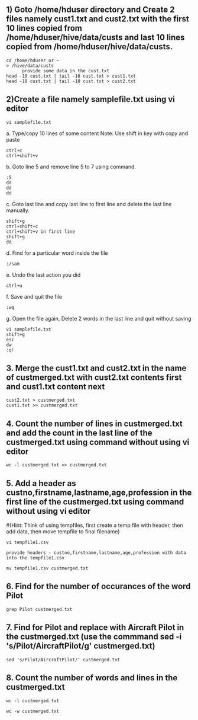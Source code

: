 ## 1) Goto /home/hduser directory and Create 2 files namely cust1.txt and cust2.txt with the first 10 lines copied from /home/hduser/hive/data/custs and last 10 lines copied from /home/hduser/hive/data/custs.
```
cd /home/hduser or ~
> /hive/data/custs
      provide some data in the cust.txt
head -10 cust.txt | tail -10 cust.txt > cust1.txt
head -10 cust.txt | tail -10 cust.txt > cust2.txt
```
## 2)Create a file namely samplefile.txt using vi editor
```
vi samplefile.txt
```
a. Type/copy 10 lines of some content
Note: Use shift in key with copy and paste
```
ctrl+c
ctrl+shift+v 
```
b. Goto line 5 and remove line 5 to 7 using command.
```
:5
dd
dd
dd
```
c. Goto last line and copy last line to first line and delete the last line manually.
```
shift+g
ctrl+shift+c
ctrl+shift+v in first line
shift+g
dd
```
d. Find for a particular word inside the file
```
:/sam
```
e. Undo the last action you did
```
ctrl+u
```
f. Save and quit the file
```
:wq
```
g. Open the file again, Delete 2 words in the last line and quit without saving
```
vi samplefile.txt
shift+g
esc
dw
:q!
```
## 3. Merge the cust1.txt and cust2.txt in the name of custmerged.txt with cust2.txt contents first and cust1.txt content next
```
cust2.txt > custmerged.txt
cust1.txt >> custmerged.txt
```
## 4. Count the number of lines in custmerged.txt and add the count in the last line of the custmerged.txt using command without using vi editor
```
wc -l custmerged.txt >> custmerged.txt
```
## 5. Add a header as custno,firstname,lastname,age,profession in the first line of the custmerged.txt using command without using vi editor
#(Hint: Think of using tempfiles, first create a temp file with header, then add data, then move tempfile to final filename)
```
vi tempfile1.csv

provide headers - custno,firstname,lastname,age,profession with data into the tempfile1.csv

mv tempfile1.csv custmerged.txt
```

## 6. Find for the number of occurances of the word Pilot
```
grep Pilot custmerged.txt
```

## 7. Find for Pilot and replace with Aircraft Pilot in the custmerged.txt (use the commmand sed -i 's/Pilot/AircraftPilot/g' custmerged.txt)
```
sed 's/Pilot/AircraftPilot/' custmerged.txt
```

## 8. Count the number of words and lines in the custmerged.txt
```
wc -l custmerged.txt

wc -w custmerged.txt
```

